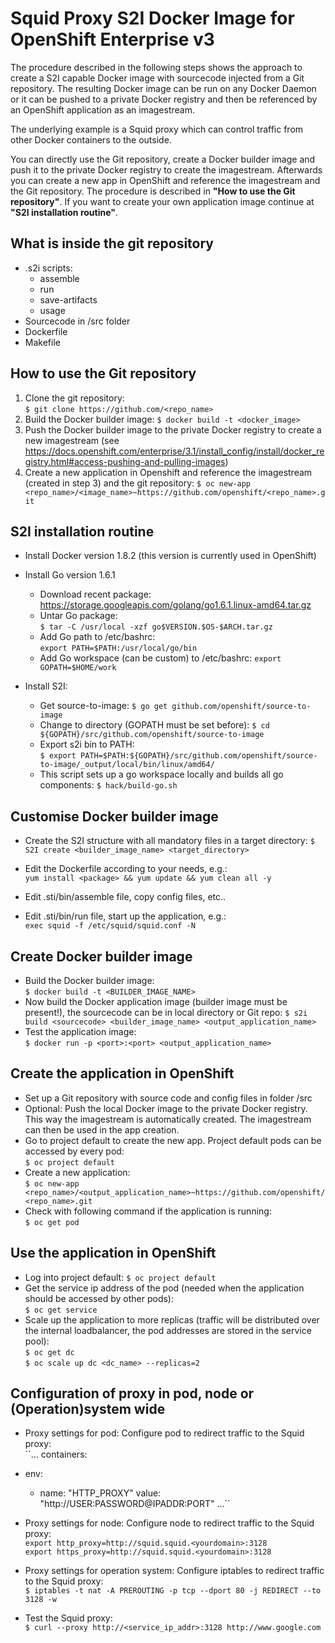 


**Squid Proxy S2I Docker Image for OpenShift Enterprise v3**
========================================================
 The procedure described in the following steps shows the approach to create a S2I capable Docker image with sourcecode injected from a Git repository. The resulting Docker image can be run on any Docker Daemon or it can be pushed to a private Docker registry and then be referenced by an OpenShift application as an imagestream.
 
 The underlying example is a Squid proxy which can control traffic from other Docker containers to the outside.
 
 You can directly use the Git repository, create a Docker builder image and push it to the private Docker registry to create the imagestream. Afterwards you can create a new app in OpenShift and reference the imagestream and the Git repository. The procedure is described in **"How to use the Git repository"**. 
 If you want to create your own application image continue at **"S2I installation routine"**.

What is inside the git repository
---------------------------------
 - .s2i scripts: 
	- assemble
	- run
	- save-artifacts
	- usage
 - Sourcecode in /src folder
 - Dockerfile
 - Makefile

How to use the Git repository
-----------------------------
 1. Clone the git repository:	
`$ git clone https://github.com/<repo_name>`
 2. Build the Docker builder image:	
`$ docker build -t <docker_image>`
 3. Push the Docker builder image to the private Docker registry to create a new imagestream (see https://docs.openshift.com/enterprise/3.1/install_config/install/docker_registry.html#access-pushing-and-pulling-images)
 4. Create a new application in Openshift and reference the imagestream (created in step 3) and the git repository:	
`$ oc new-app <repo_name>/<image_name>~https://github.com/openshift/<repo_name>.git`
  

S2I installation routine
------------------------
 - Install Docker version 1.8.2 (this version is currently used in OpenShift)
 - Install Go version 1.6.1
	 - Download recent package:
https://storage.googleapis.com/golang/go1.6.1.linux-amd64.tar.gz
	 - Untar Go package:	
	 `$ tar -C /usr/local -xzf go$VERSION.$OS-$ARCH.tar.gz`
	 - Add Go path to /etc/bashrc:	
	 `export PATH=$PATH:/usr/local/go/bin`
	 - Add Go workspace (can be custom) to /etc/bashrc:	
	 `export GOPATH=$HOME/work`

 - Install S2I:
	 - Get source-to-image:	
	 `$ go get github.com/openshift/source-to-image`
	 - Change to directory (GOPATH must be set before):	
	 `$ cd ${GOPATH}/src/github.com/openshift/source-to-image`
	 - Export s2i bin to PATH:	
	 `$ export PATH=$PATH:${GOPATH}/src/github.com/openshift/source-to-image/_output/local/bin/linux/amd64/`
	 - This script sets up a go workspace locally and builds all go components:	
	 `$ hack/build-go.sh`

Customise Docker builder image
---------------------------
 - Create the S2I structure with all mandatory files in a target directory:	
 `$ S2I create <builder_image_name> <target_directory>`
 
 - Edit the Dockerfile according to your needs, e.g.:	
 `yum install <package> && yum update && yum clean all -y`
 
 - Edit .sti/bin/assemble file, copy config files, etc..
 - Edit .sti/bin/run file, start up the application, e.g.:	
 `exec squid -f /etc/squid/squid.conf -N` 

Create Docker builder image
---------------------------
 - Build the Docker builder image:	
 `$ docker build -t <BUILDER_IMAGE_NAME>`
 - Now build the Docker application image (builder image must be present!), the sourcecode can be in local directory or Git repo:		`$ s2i build <sourcecode> <builder_image_name> <output_application_name>` 
 - Test the application image:	
 `$ docker run -p <port>:<port> <output_application_name>`

Create the application in OpenShift
------------------
 - Set up a Git repository with source code and config files in folder /src
 - Optional: Push the local Docker image to the private Docker registry. This way the imagestream is automatically created. The imagestream can then be used in the app creation.
 - Go to project default to create the new app. Project default pods can be accessed by every pod:	
 `$ oc project default`
 - Create a new application:	
 `$ oc new-app <repo_name>/<output_application_name>~https://github.com/openshift/<repo_name>.git`
 - Check with following command if the application is running:	
 `$ oc get pod`

Use the application in OpenShift
------------------
- Log into project default:	
`$ oc project default`
- Get the service ip address of the pod (needed when the application should be accessed by other pods):		
`$ oc get service`
- Scale up the application to more replicas (traffic will be distributed over the internal loadbalancer, the pod addresses are stored in the service pool):		
`$ oc get dc`	
`$ oc scale up dc <dc_name> --replicas=2`

Configuration of proxy in pod, node or (Operation)system wide
------------------
- Proxy settings for pod: Configure pod to redirect traffic to the Squid proxy:		
``...
containers:
- env:
  - name: "HTTP_PROXY"
    value: "http://USER:PASSWORD@IPADDR:PORT"
...``

- Proxy settings for node: Configure node to redirect traffic to the Squid proxy:	
`export http_proxy=http://squid.squid.<yourdomain>:3128`	
`export https_proxy=http://squid.squid.<yourdomain>:3128`
- Proxy settings for operation system: Configure iptables to redirect traffic to the Squid proxy:	
`$ iptables -t nat -A PREROUTING -p tcp --dport 80 -j REDIRECT --to 3128 -w`


- Test the Squid proxy:		
`$ curl --proxy http://<service_ip_addr>:3128 http://www.google.com`
 

